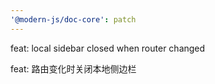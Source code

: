 ```yaml
---
'@modern-js/doc-core': patch
---
```


feat: local sidebar closed when router changed

feat: 路由变化时关闭本地侧边栏
